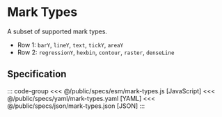 <script setup>
  import { reset } from '@uwdata/vgplot';
  reset();
</script>

# Mark Types

A subset of supported mark types.

- Row 1: `barY`, `lineY`, `text`, `tickY`, `areaY`
- Row 2: `regressionY`, `hexbin`, `contour`, `raster`, `denseLine`

<Example spec="/specs/yaml/mark-types.yaml" />

## Specification

::: code-group
<<< @/public/specs/esm/mark-types.js [JavaScript]
<<< @/public/specs/yaml/mark-types.yaml [YAML]
<<< @/public/specs/json/mark-types.json [JSON]
:::
